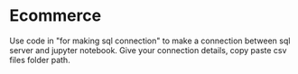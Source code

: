 # Ecommerce
Use code in "for making sql connection"  to make a connection between sql server and jupyter notebook. Give your connection details, copy paste csv files folder path.

